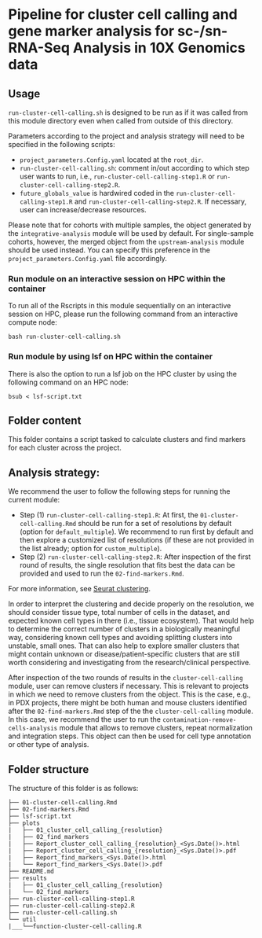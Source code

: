 # Pipeline for cluster cell calling and gene marker analysis for sc-/sn-RNA-Seq Analysis in 10X Genomics data

## Usage

`run-cluster-cell-calling.sh` is designed to be run as if it was called from this module directory even when called from outside of this directory.

Parameters according to the project and analysis strategy will need to be specified in the following scripts:
- `project_parameters.Config.yaml` located at the `root_dir`.
- `run-cluster-cell-calling.sh`: comment in/out according to which step user wants to run, i.e., `run-cluster-cell-calling-step1.R` or `run-cluster-cell-calling-step2.R`.
- `future_globals_value` is hardwired coded in the `run-cluster-cell-calling-step1.R` and `run-cluster-cell-calling-step2.R`. If necessary, user can increase/decrease resources.


Please note that for cohorts with multiple samples, the object generated by the `integrative-analysis` module will be used by default. For single-sample cohorts, however, the merged object from the `upstream-analysis` module should be used instead. You can specify this preference in the `project_parameters.Config.yaml` file accordingly.


### Run module on an interactive session on HPC within the container

To run all of the Rscripts in this module sequentially on an interactive session on HPC, please run the following command from an interactive compute node:

```
bash run-cluster-cell-calling.sh
```

### Run module by using lsf on HPC within the container

There is also the option to run a lsf job on the HPC cluster by using the following command on an HPC node:

```
bsub < lsf-script.txt
```

## Folder content
This folder contains a script tasked to calculate clusters and find markers for each cluster across the project.

## Analysis strategy:

We recommend the user to follow the following steps for running the current module:

- Step (1) `run-cluster-cell-calling-step1.R`: At first, the `01-cluster-cell-calling.Rmd` should be run for a set of resolutions by default (option for `default_multiple`). We recommend to run first by default and then explore a customized list of resolutions (if these are not provided in the list already; option for `custom_multiple`). 
- Step (2) `run-cluster-cell-calling-step2.R`: After inspection of the first round of results, the single resolution that fits best the data can be provided and used to run the `02-find-markers.Rmd`.

For more information, see [Seurat clustering](https://satijalab.org/seurat/articles/pbmc3k_tutorial.html).

In order to interpret the clustering and decide properly on the resolution, we should consider tissue type, total number of cells in the dataset, and expected known cell types in there (i.e., tissue ecosystem). That would help to determine the correct number of clusters in a biologically meaningful way, considering known cell types and avoiding splitting clusters into unstable, small ones. That can also help to explore smaller clusters that might contain unknown or disease/patient-specific clusters that are still worth considering and investigating from the research/clinical perspective. 

After inspection of the two rounds of results in the `cluster-cell-calling` module, user can remove clusters if necessary. This is relevant to projects in which we need to remove clusters from the object. This is the case, e.g., in PDX projects, there might be both human and mouse clusters identified after the `02-find-markers.Rmd` step of the the `cluster-cell-calling` module. In this case, we recommend the user to run the `contamination-remove-cells-analysis` module that allows to remove clusters, repeat normalization and integration steps. This object can then be used for cell type annotation or other type of analysis.


## Folder structure 

The structure of this folder is as follows:

```
├── 01-cluster-cell-calling.Rmd
├── 02-find-markers.Rmd
├── lsf-script.txt
├── plots
|   ├── 01_cluster_cell_calling_{resolution}
|   ├── 02_find_markers
|   ├── Report_cluster_cell_calling_{resolution}_<Sys.Date()>.html
|   ├── Report_cluster_cell_calling_{resolution}_<Sys.Date()>.pdf
|   ├── Report_find_markers_<Sys.Date()>.html
|   └── Report_find_markers_<Sys.Date()>.pdf
├── README.md
├── results
|   ├── 01_cluster_cell_calling_{resolution}
|   └── 02_find_markers
├── run-cluster-cell-calling-step1.R
├── run-cluster-cell-calling-step2.R
├── run-cluster-cell-calling.sh
└── util
|___└──function-cluster-cell-calling.R
```

